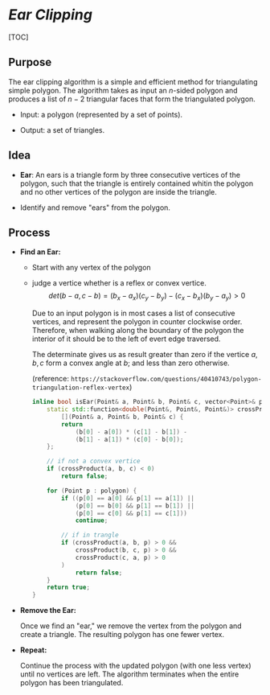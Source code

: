# $Ear\ Clipping$
[TOC]
## Purpose
The ear clipping algorithm is a simple and efficient method for triangulating simple polygon. The algorithm takes as input an $n$-sided polygon and produces a list of $n-2$ triangular faces that form the triangulated polygon.

- Input: a polygon (represented by a set of points).

- Output: a set of triangles.
  
## Idea

- **Ear**: An ears is a triangle form by three consecutive vertices of the polygon, such that the triangle is entirely contained whitin the polygon and no other vertices of the polygon are inside the triangle.

- Identify and remove "ears" from the polygon. 

## Process

- **Find an Ear:**

  - Start with any vertex of the polygon

  - judge a vertice whether is a reflex or convex vertice.
    $$det(b - a, c - b) = (b_x - a_x) (c_y - b_y) - (c_x - b_x) (b_y - a_y) > 0$$

    Due to an input polygon is in most cases a list of consecutive vertices, and represent the polygon in counter clockwise order. Therefore, when walking along the boundary of the polygon the interior of it should be to the left of evert edge traversed.

    The determinate gives us as result greater than zero if the vertice $a, b, c$ form a convex angle at $b$; and less than zero otherwise.

    (reference: ```https://stackoverflow.com/questions/40410743/polygon-triangulation-reflex-vertex```)

    ```cpp
    inline bool isEar(Point& a, Point& b, Point& c, vector<Point>& polygon) {
        static std::function<double(Point&, Point&, Point&)> crossProduct =
            [](Point& a, Point& b, Point& c) {
            return
                (b[0] - a[0]) * (c[1] - b[1]) -
                (b[1] - a[1]) * (c[0] - b[0]);
        };
    
        // if not a convex vertice
        if (crossProduct(a, b, c) < 0)
            return false;
    
        for (Point p : polygon) {
            if ((p[0] == a[0] && p[1] == a[1]) ||
                (p[0] == b[0] && p[1] == b[1]) ||
                (p[0] == c[0] && p[1] == c[1]))
                continue;
    
            // if in trangle
            if (crossProduct(a, b, p) > 0 &&
                crossProduct(b, c, p) > 0 &&
                crossProduct(c, a, p) > 0
            )
                return false;
        }
        return true;
    }
    ```

    

- **Remove the Ear:**

  Once we find an "ear," we remove the vertex from the polygon and create a triangle. The resulting polygon has one fewer vertex.

- **Repeat:**

  Continue the process with the updated polygon (with one less vertex) until no vertices are left. The algorithm terminates when the entire polygon has been triangulated.

